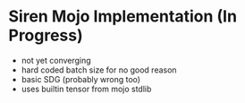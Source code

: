 # Siren Mojo Implementation (In Progress)

- not yet converging
- hard coded batch size for no good reason
- basic SDG (probably wrong too)
- uses builtin tensor from mojo stdlib 